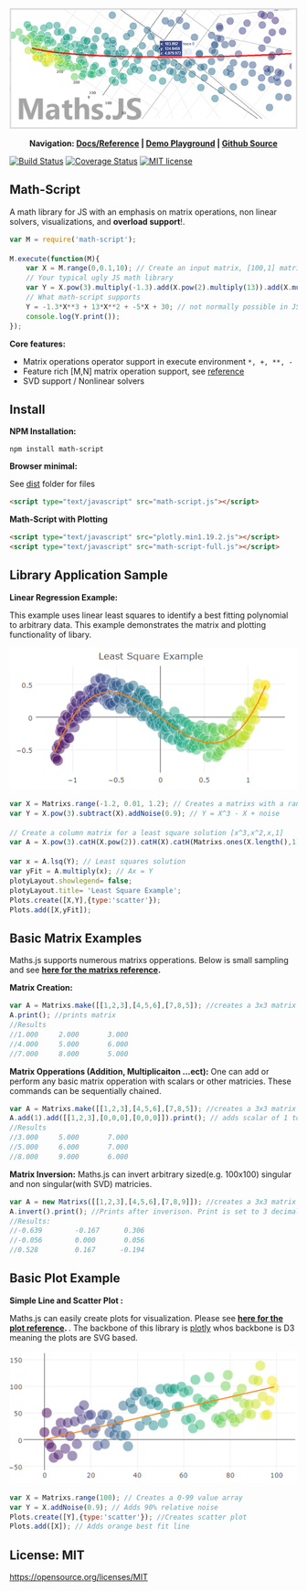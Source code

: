 <p align="center">
<img src ="https://raw.githubusercontent.com/NateZimmer/Maths.js/master/Images/BannerImage.png">
</p>
<p align="center"><strong> 
Navigation: <a href='https://natezimmer.github.io/Maths.js'>Docs/Reference</a> | <a href='https://natezimmer.github.io/Maths.js/demo/index.html'>Demo Playground</a> | <a href='https://github.com/NateZimmer/Maths.js'>Github Source</a> 
</strong>
</p>


[![Build Status](https://travis-ci.com/NateZimmer/Maths.js.svg?branch=master)](https://travis-ci.com/NateZimmer/Maths.js.svg?branch=master) [![Coverage Status](https://coveralls.io/repos/github/NateZimmer/Maths.js/badge.svg?branch=master)](https://coveralls.io/github/NateZimmer/Maths.js?branch=master) [![MIT license](http://img.shields.io/badge/license-MIT-brightgreen.svg)](http://opensource.org/licenses/MIT)

## Math-Script
A math library for JS with an emphasis on matrix operations, non linear solvers, visualizations, and **overload support**!.
```js
var M = require('math-script');

M.execute(function(M){
    var X = M.range(0,0.1,10); // Create an input matrix, [100,1] matrix 
    // Your typical ugly JS math library 
    var Y = X.pow(3).multiply(-1.3).add(X.pow(2).multiply(13)).add(X.multiply(-5)).add(30);
    // What math-script supports
    Y = -1.3*X**3 + 13*X**2 + -5*X + 30; // not normally possible in JS
    console.log(Y.print());
});
```

**Core features:**

- Matrix operations operator support in execute environment `*, +, **, -`
- Feature rich [M,N] matrix operation support, see [reference](https://natezimmer.github.io/Maths.js) 
- SVD support / Nonlinear solvers  

## Install

**NPM Installation:**

```
npm install math-script 
```
**Browser minimal:**

See [dist](https://github.com/NateZimmer/Maths.js/tree/master/dist) folder for files

```html
<script type="text/javascript" src="math-script.js"></script>
```
**Math-Script with Plotting**
```html
<script type="text/javascript" src="plotly.min1.19.2.js"></script> 
<script type="text/javascript" src="math-script-full.js"></script>
```


## Library Application Sample 

**Linear Regression Example:**

This example uses linear least squares to identify a best fitting polynomial to arbitrary data. This example demonstrates the matrix and plotting functionality of libary. 

<p align="center">
<img src ="https://raw.githubusercontent.com/NateZimmer/Maths.js/master/Images/lsqPlot.png">
</p>


```js
var X = Matrixs.range(-1.2, 0.01, 1.2); // Creates a matrixs with a range of values 
var Y = X.pow(3).subtract(X).addNoise(0.9); // Y = X^3 - X + noise 

// Create a column matrix for a least square solution [x^3,x^2,x,1] 
var A = X.pow(3).catH(X.pow(2)).catH(X).catH(Matrixs.ones(X.length(),1)); 

var x = A.lsq(Y); // Least squares solution 
var yFit = A.multiply(x); // Ax = Y 
plotyLayout.showlegend= false;
plotyLayout.title= 'Least Square Example'; 
Plots.create([X,Y],{type:'scatter'}); 
Plots.add([X,yFit]);
```

## Basic Matrix Examples  
Maths.js supports numerous matrixs opperations. Below is small sampling and see <strong> [here for the matrixs reference](Matrixs.md). </strong> 

**Matrix Creation:** 
```js
var A = Matrixs.make([[1,2,3],[4,5,6],[7,8,5]); //creates a 3x3 matrix 
A.print(); //prints matrix 
//Results 
//1.000		2.000		3.000
//4.000		5.000		6.000
//7.000		8.000		5.000
```

**Matrix Opperations (Addition, Multiplicaiton ...ect):**
One can add or perform any basic matrix opperation with scalars or other matricies. These commands can be sequentially chained. 
```js
var A = Matrixs.make([[1,2,3],[4,5,6],[7,8,5]); //creates a 3x3 matrix 
A.add(1).add([[1,2,3],[0,0,0],[0,0,0]]).print(); // adds scalar of 1 to matrix, then adds a 3x3 matrix, then prints result.
//Results
//3.000		5.000		7.000
//5.000		6.000		7.000
//8.000		9.000		6.000
```

**Matrix Inversion:**
Maths.js can invert arbitrary sized(e.g. 100x100) singular and non singular(with SVD) matricies.
```js
var A = new Matrixs([[1,2,3],[4,5,6],[7,8,9]]); //creates a 3x3 matrix
A.invert().print(); //Prints after inverison. Print is set to 3 decimals 
//Results: 
//-0.639        -0.167		0.306
//-0.056        0.000		0.056
//0.528         0.167      -0.194
```
## Basic Plot Example  

**Simple Line and Scatter Plot :**

Maths.js can easily create plots for visualization. Please see <strong> [here for the plot reference](Plots.md). </strong>. The backbone of this 
library is [plotly](https://github.com/plotly/plotly.js) whos backbone is D3 meaning the plots are SVG based.    

<p align="center">
<img src ="https://raw.githubusercontent.com/NateZimmer/Maths.js/master/Images/scatterPlot.png">
</p>


```js
var X = Matrixs.range(100); // Creates a 0-99 value array
var Y = X.addNoise(0.9); // Adds 90% relative noise 
Plots.create([Y],{type:'scatter'}); //Creates scatter plot 
Plots.add([X]); // Adds orange best fit line 
```

## License: MIT
https://opensource.org/licenses/MIT
